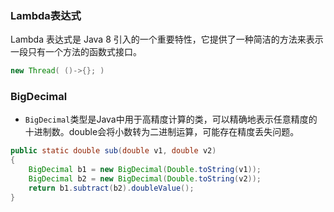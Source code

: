 
### Lambda表达式
Lambda 表达式是 Java 8 引入的一个重要特性，它提供了一种简洁的方法来表示一段只有一个方法的函数式接口。

```java
new Thread( ()->{}; )

```
### BigDecimal

- `BigDecimal`类型是Java中用于高精度计算的类，可以精确地表示任意精度的十进制数。double会将小数转为二进制运算，可能存在精度丢失问题。
```java
public static double sub(double v1, double v2)  
{  
    BigDecimal b1 = new BigDecimal(Double.toString(v1));  
    BigDecimal b2 = new BigDecimal(Double.toString(v2));  
    return b1.subtract(b2).doubleValue();  
}
```